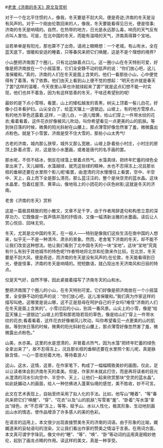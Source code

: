 #[老舍《济南的冬天》原文及赏析](https://www.vrrw.net/wx/9044.html)

对于一个在北平住惯的人，像我，冬天要是不刮大风，便是奇迹;济南的冬天是没有风声的。对于一个刚由伦敦回来的人，像我，冬天要能看得见日光，便是怪事;济南的冬天是响晴的。自然，在热带的地方，日光是永远那么毒，响亮的天气反有点叫人害怕。可是，在北中国的冬天，而能有温晴的天气，济南真得算个宝地。

设若单单是有阳光，那也算不了出奇。请闭上眼睛想：一个老城，有山有水，全在蓝天底下，很暖和安适的睡着，只等春风来把它们唤醒，这是不是个理想的境界?

小山整把济南围了个圈儿，只有北边缺着点口儿。这一圈小山在冬天特别可爱，好像是把济南放在一个小摇篮里，它们全安静不动的低声的说：“你们放心吧，这儿准保暖和。”真的，济南的人们在冬天是面上含笑的。他们一看那些小山，心中便觉得有了着落，有了依靠。他们由天上看到山上便不觉的想起：“明天也许就是春天了罢?这样的温暖，今天夜里山草也许就绿起来了罢?”就是这点幻想不能一时实现，他们也并不着急，因为有这样慈善的冬天，干啥还希望别的呢!



最妙的是下点小雪呀。看罢，山上的矮松越发的青黑，树尖上顶着一髻儿白花，好像小日本看护妇。山尖全白了，给蓝天镶上一道银边。山坡上，有的地方雪厚点，有的地方草色还露着;这样，一道儿白，一道儿暗黄，给山们穿上一件带水纹的花衣;看着看着，这件花衣好像被风儿吹动，叫你希望看见一点更美的山的肌肤。等到快日落的时候，微黄的阳光斜射在山腰上，那点薄雪好像忽然害了羞，微微露出点粉色。就是下小雪罢，济南是受不住大雪的，那些小山太秀气!

古老的济南，城内那么狭窄，城外又那么宽敞，山坡上卧着些小村庄，小村庄的房顶上卧着点雪，对，这是张小水墨画，或者是唐代的名手画的罢。

那水呢，不但不结冰，倒反在绿藻上冒着点热气。水藻真绿，把终年贮蓄的绿色全拿出来了。天儿越晴，水藻越绿，就凭这些绿的精神，水也不忍得冻上;况且那长枝的垂柳还要在水里照个影儿呢!看罢，由澄清的河水慢慢往上看罢，空中、半空中、天上，自上而下全是那么清亮，那么蓝汪汪的，整个是块空灵的蓝水晶。这块水晶里，包着红屋顶、黄草山，像地毯上的小团花的小灰色树影;这就是冬天的济南。

老舍《济南的冬天》赏析

这是一篇极其精致的短小散文，文章不足千字，由于作者用辞遣句和构思立意的深厚功力，它既像是一首声情并茂的抒情诗、又像一幅清新淡雅的水墨画。读后让人赏心悦目、回味无穷。

冬天，尤其是北中国的冬天，在一般人——特别是像我们这些生活在南中国的人想来，似乎无一不是一种清冷、肃杀的景象。然而，老舍笔下济南的冬天，却不能不让我们改变这种想法。他让我们看到了北中国冬天的一块“宝地”。这块“宝地”究竟有什么有别于其他城市的特色呢?作者特地将北京和伦敦来作比较。在北京，冬天要是不刮大风，便是奇迹，而济南的冬天是没有风声的;在伦敦，冬天能看得到日光，便是怪事，济南的冬天是响晴的。短短数语，就凸现出冬天济南风和日丽的特点。

仅是天气好，自然不够，因此紧接着描写了济南冬天的山和水。

整把济南围了个圈儿的小山，在冬天特别可爱。它们好像是把济南放在一个小摇篮里，全安静不动的低声的说：“你们放心吧，这儿准保暖和。”我们真为作家这样的描写叫绝。这哪里是说山哪，这不正是慈母在呵护自己的子女吗?难怪“济南的人们在冬天是面上含笑的”。小雪过后的小山，别具一番风景。山尖上的小雪，像是“给蓝天镶上一道银边”;山坡上的雪和那若隐若现的草色，像是给山们“穿上一件带水纹的花衣;看着看着，这件花衣好像被风儿吹动，叫你希望看见一点更美的山的肌肤。等到快日落的时候，微黄的阳光斜射在山腰上，那点薄雪好像忽然害了羞，微微露出点粉色。”

山美，水亦美。这里的水是澄清的，并冒着点热气，因为水藻“把终年贮蓄的绿色全拿出来了”，故不忍得冻上，况且那长枝的垂柳还要在水里照个影儿呢，真是脉脉含情，一心一意妆扮着大地，等待着游人!

这山，这水，这情，这景，在作家笔下，构成了一幅幅精致美妙的画图，仅此，足以让读者体会到济南冬天的柔美。但是，作家并未就此打住，而是再将读者的目光从澄清的河水引向空中、半空中、天上，让他们一起来欣赏那块“空灵的蓝水晶”。如此妩媚动人的画面，给人一种仿佛进入蓬莱仙境的感觉，美不胜收，妙不可言。

此文在艺术表现上，自始至终采用了拟人化的手法。比如，他写山“睡着”、“等”春风来把它们“唤醒”、“穿”、“花衣”以及“山的肌肤”;写雪害“羞”、“卧着”;写水藻“拿出”绿色，水“不忍得”冻上，等等，赋予山、水以人性化，极其形象、生动地刻画出山水的情态，使作品增添了许多感人的美的色彩。

在语言的运用上，本文很少出现直接赞美冬天的济南的词语。由于形象的比喻，娓娓道来的妥帖语句的渲染，又让我们看出作家的赞美之情溢于言表。在用词方面，本文真可谓字字珠玑。像文中的“睡”、“等”、“唤”、“卧”等动词的运用真是精妙绝伦，起到了画龙点睛的作用。读这样的美文，真是一种享受。

